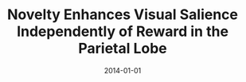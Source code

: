 ---
title: "Novelty Enhances Visual Salience Independently of Reward in the Parietal Lobe"
date: 2014-01-01
authors_string: N. Foley, D. Jangraw, C. Peck, J. Gottlieb
authors:
   - N. Foley
   - D. Jangraw
   - C. Peck
   - J. Gottlieb
author_ids:
   - david_jangraw
journal: 'Journal of Neuroscience'
volume: 34
issue: 
pages: 7947-7957
book_title: ''
publisher: ''
abstract: ""
project_id: 
paper_url: http://www.jneurosci.org/cgi/doi/10.1523/JNEUROSCI.4171-13.2014
doi: 10.1523/JNEUROSCI.4171-13.2014
data_loc: ''
code_loc: ''
file: '/assets/publications//assets/publications/'
file_name: '/assets/publications/'
type: journal_article
pub_str: ' (2014) Journal of Neuroscience 34: 7947-7957'
layout: publication 
---